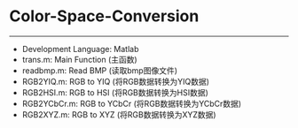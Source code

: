 # Color-Space-Conversion
---
* Development Language: Matlab  
* trans.m: Main Function (主函数)  
* readbmp.m: Read BMP (读取bmp图像文件)  
* RGB2YIQ.m: RGB to YIQ (将RGB数据转换为YIQ数据)  
* RGB2HSI.m: RGB to HSI (将RGB数据转换为HSI数据)  
* RGB2YCbCr.m: RGB to YCbCr (将RGB数据转换为YCbCr数据)  
* RGB2XYZ.m: RGB to XYZ (将RGB数据转换为XYZ数据)  
